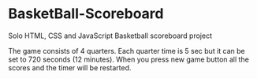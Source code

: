 # BasketBall-Scoreboard
Solo HTML, CSS and JavaScript Basketball scoreboard project

The game consists of 4 quarters.
Each quarter time is 5 sec but it can be set to 720 seconds (12 minutes).
When you press new game button all the scores and the timer will be restarted.
